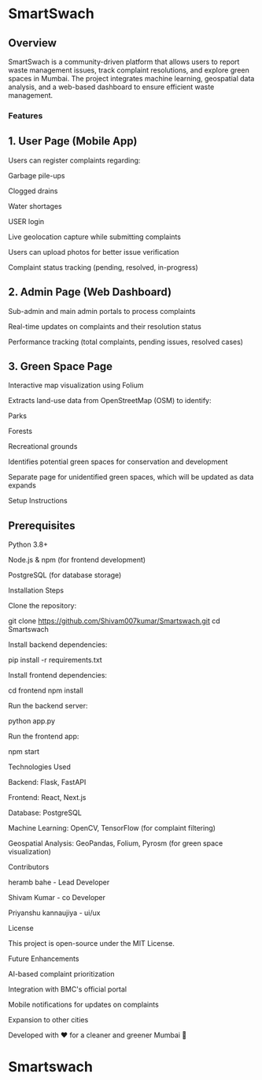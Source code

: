 <h1>SmartSwach</h1>

<h2>Overview</h2>

SmartSwach is a community-driven platform that allows users to report waste management issues, track complaint resolutions, and explore green spaces in Mumbai. The project integrates machine learning, geospatial data analysis, and a web-based dashboard to ensure efficient waste management.

<h3>Features</h3>

<h2>1. User Page (Mobile App)</h2>

Users can register complaints regarding:

Garbage pile-ups

Clogged drains

Water shortages

USER login

Live geolocation capture while submitting complaints

Users can upload photos for better issue verification

Complaint status tracking (pending, resolved, in-progress)

<h2>2. Admin Page (Web Dashboard)</h2>

Sub-admin and main admin portals to process complaints

Real-time updates on complaints and their resolution status

Performance tracking (total complaints, pending issues, resolved cases)

<h2>3. Green Space Page</h2>

Interactive map visualization using Folium

Extracts land-use data from OpenStreetMap (OSM) to identify:

Parks

Forests

Recreational grounds

Identifies potential green spaces for conservation and development

Separate page for unidentified green spaces, which will be updated as data expands

Setup Instructions

<h2>Prerequisites</h2>

Python 3.8+

Node.js & npm (for frontend development)

PostgreSQL (for database storage)

Installation Steps

Clone the repository:

git clone https://github.com/Shivam007kumar/Smartswach.git
cd Smartswach

Install backend dependencies:

pip install -r requirements.txt

Install frontend dependencies:

cd frontend
npm install

Run the backend server:

python app.py

Run the frontend app:

npm start

Technologies Used

Backend: Flask, FastAPI

Frontend: React, Next.js

Database: PostgreSQL

Machine Learning: OpenCV, TensorFlow (for complaint filtering)

Geospatial Analysis: GeoPandas, Folium, Pyrosm (for green space visualization)

Contributors

heramb bahe - Lead Developer

Shivam Kumar - co Developer

Priyanshu kannaujiya - ui/ux


License

This project is open-source under the MIT License.

Future Enhancements

AI-based complaint prioritization

Integration with BMC's official portal

Mobile notifications for updates on complaints

Expansion to other cities

Developed with ❤️ for a cleaner and greener Mumbai 🌱

# Smartswach
